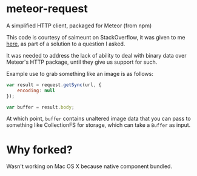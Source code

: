# meteor-request

A simplified HTTP client, packaged for Meteor (from npm)

This code is courtesy of saimeunt on StackOverflow, it was given to me [here](http://stackoverflow.com/questions/25654965/downloading-remote-images-using-meteor-cfs/25655326#25655326), as
part of a solution to a question I asked.

It was needed to address the lack of ability to deal with binary data over
Meteor's HTTP package, until they give us support for such.

Example use to grab something like an image is as follows:

```javascript
var result = request.getSync(url, {
	encoding: null
});

var buffer = result.body;
```

At which point, `buffer` contains unaltered image data that you can pass to
something like CollectionFS for storage, which can take a `Buffer` as input.

Why forked?
===========
Wasn't working on Mac OS X because native component bundled.
